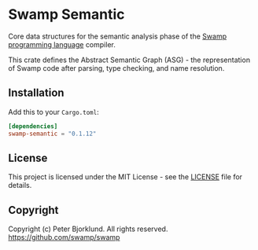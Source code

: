 # Swamp Semantic

Core data structures for the semantic analysis phase of the [Swamp programming language](https://swamp-lang.org) compiler.

This crate defines the Abstract Semantic Graph (ASG) - the representation of Swamp code after parsing, type checking, and name resolution.

## Installation

Add this to your `Cargo.toml`:

```toml
[dependencies]
swamp-semantic = "0.1.12"
```

## License

This project is licensed under the MIT License - see the [LICENSE](LICENSE) file for details.

## Copyright

Copyright (c) Peter Bjorklund. All rights reserved. https://github.com/swamp/swamp
